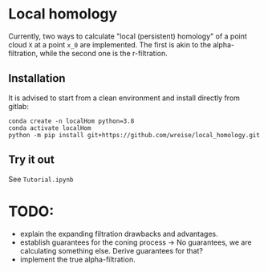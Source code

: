 # Local homology

Currently, two ways to calculate "local (persistent) homology" of a point cloud `X` at a point `x_0` are implemented.
The first is akin to the alpha-filtration, while the second one is the r-filtration.

## Installation
It is advised to start from a clean environment and install directly from gitlab:
```
conda create -n localHom python=3.8
conda activate localHom
python -m pip install git+https://github.com/wreise/local_homology.git
```

## Try it out
See `Tutorial.ipynb`

# TODO:
- explain the expanding filtration drawbacks and advantages.
- establish guarantees for the coning process -> No guarantees, we are calculating something else. Derive guarantees for that?
- implement the true alpha-filtration.